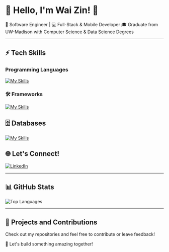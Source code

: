 # 🌟 Hello, I'm Wai Zin! 👋  
🚀 Software Engineer | 💻 Full-Stack & Mobile Developer 
🎓 Graduate from UW-Madison with Computer Science & Data Science Degrees

---

## ⚡ Tech Skills

### Programming Languages
[![My Skills](https://skillicons.dev/icons?i=java,py,js,html,css,c,cpp,cs,php,mysql)](https://skillicons.dev)

### 🛠️ Frameworks
[![My Skills](https://skillicons.dev/icons?i=react,nextjs,flask,spring,angular,django,fastapi,dotnet)](https://skillicons.dev)
  
## 🗄️ Databases  
[![My Skills](https://skillicons.dev/icons?i=mysql,mongodb,postgres,firebase,aws,azure)](https://skillicons.dev)  

## 🌐 Let's Connect!
[![LinkedIn](https://img.shields.io/badge/-LinkedIn-blue?style=flat-square&logo=linkedin)](https://www.linkedin.com/in/wai-zin-linn-254210221) 
<!-- ![![Portfolio](https://img.shields.io/badge/-Portfolio-black?style=flat-square&logo=github)](https://your-portfolio.com) -->  

---

## 📊 GitHub Stats

<!-- ![GitHub Stats](https://github-readme-stats.vercel.app/api?username=waizin28&show_icons=true&theme=radical)  -->
![Top Languages](https://github-readme-stats.vercel.app/api/top-langs/?username=waizin28&layout=compact&theme=radical)

---

## 📌 Projects and Contributions

Check out my repositories and feel free to contribute or leave feedback!

🌟 Let's build something amazing together!

